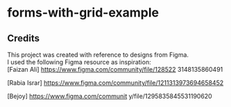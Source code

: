 # forms-with-grid-example

## Credits
This project was created with reference to designs from Figma.  
I used the following Figma resource as inspiration:  
[Faizan Ali] https://www.figma.com/community/file/128522 3148135860491

[Rabia Israr] https://www.figma.com/community/file/1211313973694658452

[Bejoy] https://www.figma.com/communit y/file/1295835845531190620